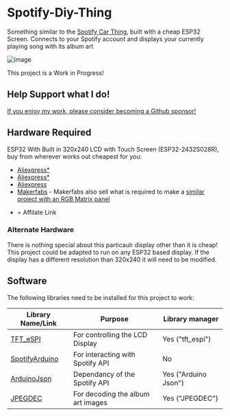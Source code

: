 # Spotify-Diy-Thing
Something similar to the [Spotify Car Thing](https://carthing.spotify.com/), built with a cheap ESP32 Screen. Connects to your Spotify account and displays your currently playing song with its album art

![image](https://user-images.githubusercontent.com/1562562/221344692-7dd359d3-2e64-4a09-850b-b619477c5043.png)

This project is a Work in Progress!

## Help Support what I do!

[If you enjoy my work, please consider becoming a Github sponsor!](https://github.com/sponsors/witnessmenow/)

## Hardware Required

ESP32 With Built in 320x240 LCD with Touch Screen (ESP32-2432S028R), buy from wherever works out cheapest for you:
- [Aliexpress*](https://s.click.aliexpress.com/e/_DkSpIjB)
- [Aliexpress*](https://s.click.aliexpress.com/e/_DkcmuCh)
- [Aliexpress](https://www.aliexpress.com/item/1005004502250619.htm)
- [Makerfabs](https://www.makerfabs.com/sunton-esp32-2-8-inch-tft-with-touch.html) - Makerfabs also sell what is required to make a [similar project with an RGB Matrix panel](https://github.com/witnessmenow/Spotify-NFC-Matrix-Display/blob/master/README.md)
    
 * = Affilate Link
 
 ### Alternate Hardware

There is nothing special about this particaulr display other than it is cheap! This project could be adapted to run on any ESP32 based display. If the display has a different resolution than 320x240 it will need to be modified.

## Software

The following libraries need to be installed for this project to work:

| Library Name/Link                                                                                 | Purpose                                     | Library manager                  |
| ------------------------------------------------------------------------------------------------- | ------------------------------------------- | ------------------------ |
| [TFT_eSPI](https://github.com/Bodmer/TFT_eSPI)                                                    | For controlling the LCD Display             | Yes ("tft_espi")             |
| [SpotifyArduino](https://github.com/witnessmenow/spotify-api-arduino)                             | For interacting with Spotify API            | No                                |
| [ArduinoJson](https://github.com/bblanchon/ArduinoJson)                                           | Dependancy of the Spotify API               | Yes ("Arduino Json")         |
| [JPEGDEC](https://github.com/bitbank2/JPEGDEC)                                                    | For decoding the album art images           | Yes ("JPEGDEC")              |

